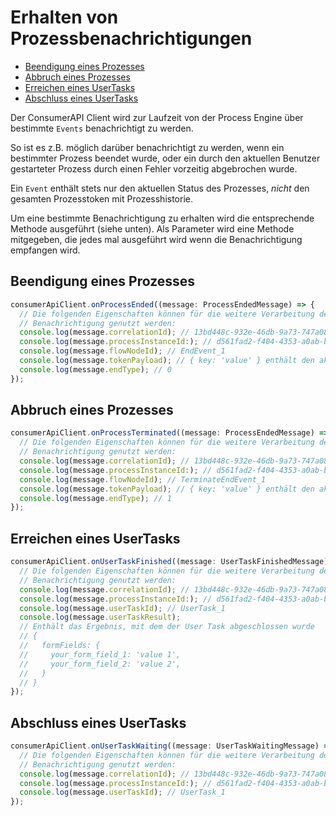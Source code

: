 # Erhalten von Prozessbenachrichtigungen

* [Beendigung eines Prozesses](#beendigung-eines-prozesses)
* [Abbruch eines Prozesses](#abbruch-eines-prozesses)
* [Erreichen eines UserTasks](#erreichen-eines-usertasks)
* [Abschluss eines UserTasks](#abschluss-eines-usertasks)

Der ConsumerAPI Client wird zur Laufzeit von der Process Engine über bestimmte
`Events` benachrichtigt zu werden.

So ist es z.B. möglich darüber benachrichtigt zu werden, wenn ein bestimmter
Prozess beendet wurde, oder ein durch den aktuellen Benutzer
gestarteter Prozess durch einen Fehler vorzeitig abgebrochen wurde.

Ein `Event` enthält stets nur den aktuellen Status des Prozesses, _nicht_ den
gesamten Prozesstoken mit Prozesshistorie.

Um eine bestimmte Benachrichtigung zu erhalten wird die entsprechende Methode
ausgeführt (siehe unten). Als Parameter wird eine Methode mitgegeben, die jedes
mal ausgeführt wird wenn die Benachrichtigung empfangen wird.

## Beendigung eines Prozesses

```typescript
consumerApiClient.onProcessEnded((message: ProcessEndedMessage) => {
  // Die folgenden Eigenschaften können für die weitere Verarbeitung der
  // Benachrichtigung genutzt werden:
  console.log(message.correlationId); // 13bd448c-932e-46db-9a73-747a084ec3c8
  console.log(message.processInstanceId:); // d561fad2-f404-4353-a0ab-beeaf93c1d6a
  console.log(message.flowNodeId); // EndEvent_1
  console.log(message.tokenPayload); // { key: 'value' } enthält den aktuellen Token
  console.log(message.endType); // 0
});
```

## Abbruch eines Prozesses

```typescript
consumerApiClient.onProcessTerminated((message: ProcessEndedMessage) => {
  // Die folgenden Eigenschaften können für die weitere Verarbeitung der
  // Benachrichtigung genutzt werden:
  console.log(message.correlationId); // 13bd448c-932e-46db-9a73-747a084ec3c8
  console.log(message.processInstanceId:); // d561fad2-f404-4353-a0ab-beeaf93c1d6a
  console.log(message.flowNodeId); // TerminateEndEvent_1
  console.log(message.tokenPayload); // { key: 'value' } enthält den aktuellen Token
  console.log(message.endType); // 1
});
```

## Erreichen eines UserTasks

```typescript
consumerApiClient.onUserTaskFinished((message: UserTaskFinishedMessage) => {
  // Die folgenden Eigenschaften können für die weitere Verarbeitung der
  // Benachrichtigung genutzt werden:
  console.log(message.correlationId); // 13bd448c-932e-46db-9a73-747a084ec3c8
  console.log(message.processInstanceId:); // d561fad2-f404-4353-a0ab-beeaf93c1d6a
  console.log(message.userTaskId); // UserTask_1
  console.log(message.userTaskResult);
  // Enthält das Ergebnis, mit dem der User Task abgeschlossen wurde
  // {
  //   formFields: {
  //     your_form_field_1: 'value 1',
  //     your_form_field_2: 'value 2',
  //   }
  // }
});
```

## Abschluss eines UserTasks

```typescript
consumerApiClient.onUserTaskWaiting((message: UserTaskWaitingMessage) => {
  // Die folgenden Eigenschaften können für die weitere Verarbeitung der
  // Benachrichtigung genutzt werden:
  console.log(message.correlationId); // 13bd448c-932e-46db-9a73-747a084ec3c8
  console.log(message.processInstanceId:); // d561fad2-f404-4353-a0ab-beeaf93c1d6a
  console.log(message.userTaskId); // UserTask_1
});
```
